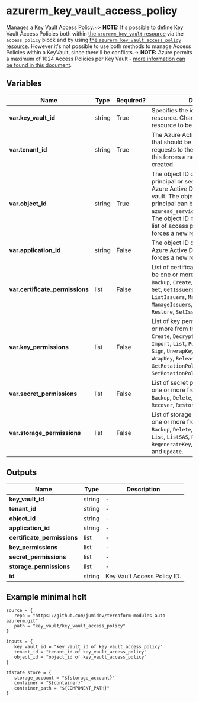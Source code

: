 # azurerm_key_vault_access_policy

Manages a Key Vault Access Policy.~> **NOTE:** It's possible to define Key Vault Access Policies both within [the `azurerm_key_vault` resource](key_vault.html) via the `access_policy` block and by using [the `azurerm_key_vault_access_policy` resource](key_vault_access_policy.html). However it's not possible to use both methods to manage Access Policies within a KeyVault, since there'll be conflicts.-> **NOTE:** Azure permits a maximum of 1024 Access Policies per Key Vault - [more information can be found in this document](https://docs.microsoft.com/azure/key-vault/key-vault-secure-your-key-vault#data-plane-access-control).

## Variables

| Name | Type | Required? |  Description |
| ---- | ---- | --------- |  ----------- |
| **var.key_vault_id** | string | True | Specifies the id of the Key Vault resource. Changing this forces a new resource to be created. | 
| **var.tenant_id** | string | True | The Azure Active Directory tenant ID that should be used for authenticating requests to the key vault. Changing this forces a new resource to be created. | 
| **var.object_id** | string | True | The object ID of a user, service principal or security group in the Azure Active Directory tenant for the vault. The object ID of a service principal can be fetched from `azuread_service_principal.object_id`. The object ID must be unique for the list of access policies. Changing this forces a new resource to be created. | 
| **var.application_id** | string | False | The object ID of an Application in Azure Active Directory. Changing this forces a new resource to be created. | 
| **var.certificate_permissions** | list | False | List of certificate permissions, must be one or more from the following: `Backup`, `Create`, `Delete`, `DeleteIssuers`, `Get`, `GetIssuers`, `Import`, `List`, `ListIssuers`, `ManageContacts`, `ManageIssuers`, `Purge`, `Recover`, `Restore`, `SetIssuers` and `Update`. | 
| **var.key_permissions** | list | False | List of key permissions, must be one or more from the following: `Backup`, `Create`, `Decrypt`, `Delete`, `Encrypt`, `Get`, `Import`, `List`, `Purge`, `Recover`, `Restore`, `Sign`, `UnwrapKey`, `Update`, `Verify`, `WrapKey`, `Release`, `Rotate`, `GetRotationPolicy` and `SetRotationPolicy`. | 
| **var.secret_permissions** | list | False | List of secret permissions, must be one or more from the following: `Backup`, `Delete`, `Get`, `List`, `Purge`, `Recover`, `Restore` and `Set`. | 
| **var.storage_permissions** | list | False | List of storage permissions, must be one or more from the following: `Backup`, `Delete`, `DeleteSAS`, `Get`, `GetSAS`, `List`, `ListSAS`, `Purge`, `Recover`, `RegenerateKey`, `Restore`, `Set`, `SetSAS` and `Update`. | 



## Outputs

| Name | Type | Description |
| ---- | ---- | --------- | 
| **key_vault_id** | string  | - | 
| **tenant_id** | string  | - | 
| **object_id** | string  | - | 
| **application_id** | string  | - | 
| **certificate_permissions** | list  | - | 
| **key_permissions** | list  | - | 
| **secret_permissions** | list  | - | 
| **storage_permissions** | list  | - | 
| **id** | string  | Key Vault Access Policy ID. | 

## Example minimal hclt

```hcl
source = {
   repo = "https://github.com/jumidev/terraform-modules-auto-azurerm.git" 
   path = "key_vault/key_vault_access_policy" 
}

inputs = {
   key_vault_id = "key_vault_id of key_vault_access_policy" 
   tenant_id = "tenant_id of key_vault_access_policy" 
   object_id = "object_id of key_vault_access_policy" 
}

tfstate_store = {
   storage_account = "${storage_account}" 
   container = "${container}" 
   container_path = "${COMPONENT_PATH}" 
}


```